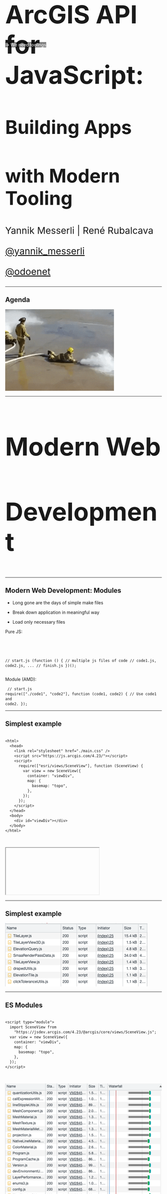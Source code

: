 <!-- .slide: data-background="../img/2022/dev-summit/bg-1.png" data-background-size="cover -->
<h1 style="text-align: left; font-size: 80px;">ArcGIS API for JavaScript:</h1>
<h2 style="text-align: left; font-size: 60px;">Building Apps</h2>
<h2 style="text-align: left; font-size: 60px;">with Modern Tooling</h2>
<p style="text-align: left; font-size: 30px;">Yannik Messerli | René Rubalcava</p>
<p style="text-align: left; font-size: 30px;"><a href="https://twitter.com/yannik_messerli">@yannik_messerli</a></p>
<p style="text-align: left; font-size: 30px;"><a href="https://twitter.com/odoenet">@odoenet</a></p>

---

<!-- .slide: data-auto-animate data-background="../img/2022/dev-summit/bg-3.png" -->

## Agenda

<img src="./images/firehose.gif" alt="Agenda">

---

<!-- .slide: data-auto-animate data-background="../img/2022/dev-summit/bg-5.png" -->

<h2 style="text-align: left; font-size: 80px;">Modern Web</h2>
<h2 style="text-align: left; font-size: 80px;">Development</h2>

---

<!-- .slide: data-auto-animate data-background="../img/2022/dev-summit/bg-2.png" -->

## Modern Web Development: Modules

<div class="two-columns">
  <div class="left-column">

- Long gone are the days of simple make files
- Break down application in meaningful way
- Load only necessary files

  </div>
  <div class="right-column">
  Pure JS:
  <div data-fragment-id="add-widget" class="code-snippet">
      <pre>
        <code class="lang-js" data-trim data-line-numbers>
// start.js
(function () {
  // multiple js files of code
  // code1.js, code2.js, ...
  // finish.js
})();
        </code>
      </pre>
    </div>
    Module (AMD):
    <div data-fragment-id="add-widget" class="code-snippet">
      <pre>
        <code class="lang-js" data-trim data-line-numbers>
// start.js
require(["./code1", "code2"], function (code1, code2) {
  // Use code1 and code2.
});
        </code>
      </pre>
    </div>
  </div>
</div>

---

<!-- .slide: data-auto-animate data-background="../img/2022/dev-summit/bg-2.png" -->

## Simplest example

<div class="two-columns">
  <div class="left-column">
    <div data-fragment-id="add-widget" class="code-snippet">
      <pre>
        <code class="lang-html" data-trim data-line-numbers>
&lt;html&gt;
  &lt;head&gt;
    &lt;link rel=&quot;stylesheet&quot; href=&quot;./main.css&quot; /&gt;
    &lt;script src=&quot;https://js.arcgis.com/4.23/&quot;&gt;&lt;/script&gt;
    &lt;script&gt;
      require([&quot;esri/views/SceneView&quot;], function (SceneView) {
        var view = new SceneView({
          container: &quot;viewDiv&quot;,
          map: {
            basemap: &quot;topo&quot;,
          },
        });
      });
    &lt;/script&gt;
  &lt;/head&gt;
  &lt;body&gt;
    &lt;div id=&quot;viewDiv&quot;&gt;&lt;/div&gt;
  &lt;/body&gt;
&lt;/html&gt;
        </code>
      </pre>
    </div>
  </div>
  <div class="right-column">
    <div class="iframe-wrapper">
      <iframe data-src="./samples/simplest-example.html"></iframe>
    </div>
  </div>
</div>

---

<!-- .slide: data-auto-animate data-background="../img/2022/dev-summit/bg-2.png" -->

## Simplest example

<img src="./images/network-panel-2.png" />

---

<!-- .slide: data-auto-animate data-background="../img/2022/dev-summit/bg-2.png" -->

## ES Modules

<div class="two-columns">
  <div class="left-column">
    <div data-fragment-id="add-widget" class="code-snippet">
      <pre>
        <code class="lang-html" data-trim data-line-numbers>
&lt;script type=&quot;module&quot;&gt;
  import SceneView from 
    &quot;https://jsdev.arcgis.com/4.23/@arcgis/core/views/SceneView.js&quot;;
  var view = new SceneView({
    container: "viewDiv",
    map: {
      basemap: "topo",
    },
  });
&lt;/script&gt;
        </code>
      </pre>
    <div class="fragment">
      <img src="./images/network-panel.png" />
    </div>
    <div class="fragment" style="background: rgba(0,0,0,0.5); color: white;    position: absolute;top: 0;margin-top: 300px;">
      -> We need toolings
    </div>
  </div>

  </div>
  <div class="right-column">
    <div class="iframe-wrapper">
      <iframe data-src="./samples/es-modules.html"></iframe>
    </div>
  </div>
</div>

---

<!-- .slide: data-auto-animate data-background="../img/2022/dev-summit/bg-2.png" -->

## Tooling

- Flexibility
- Plenty of options
  - webpack
  - rollup
  - Parcel
  - Vite
  - esbuild

<img src="./images/build-tool-logos.png" height="50%" width="50%" alt="Build Tools">

---

<!-- .slide: data-auto-animate data-background="../img/2022/dev-summit/bg-2.png" -->

## Vite

<div class="two-columns">
  <div class="left-column">
    <div data-fragment-id="add-widget" class="code-snippet">
      <pre>
        <code class="lang-html" data-trim data-line-numbers>
&lt;html&gt;
  &lt;head&gt;
    &lt;link
      rel=&quot;stylesheet&quot;
      href=&quot;https://js.arcgis.com/4.23/esri/themes/light/main.css&quot;
    /&gt;
    &lt;link rel=&quot;stylesheet&quot; href=&quot;./src/main.css&quot; /&gt;
    &lt;script type=&quot;module&quot; src=&quot;./src/main.js&quot;&gt;&lt;/script&gt;
  &lt;/head&gt;
  &lt;body&gt;
    &lt;div id=&quot;viewDiv&quot;&gt;&lt;/div&gt;
  &lt;/body&gt;
&lt;/html&gt;
        </code>
      </pre>
    </div>
  </div>
  <div class="right-column">
    <pre>
      <code class="lang-html" data-trim data-line-numbers>
        mkdir test-vite & cd test-vite
        npm init
        npm install --save @arcgis/core
        npm install --save vite
        npx vite dev
      </code>
    </pre>
    <br/>
     <pre class="fragment">
      <code class="lang-shell" data-trim data-line-numbers>
        npx vite build
      </code>
    </pre>
    <div class="fragment">
      <img src="./images/vite-build.png" />
  </div>
</div>

---

<!-- .slide: data-auto-animate data-background="../img/2022/dev-summit/bg-2.png" -->

## Webpack

"Simple" Config

```js
module.exports = {
  entry: {
    index: "./src/index.js",
  },
  node: false,
  output: {
    path: path.join(__dirname, "dist"),
    chunkFilename: "chunks/[id].js",
    publicPath: "",
    clean: true,
  },
  module: {
    rules: [
      {
        test: /\.js$/,
        use: {
          loader: "babel-loader",
          options: {
            presets: ["@babel/preset-env"],
          },
        },
      },
      {
        test: /\.css$/,
        use: [MiniCssExtractPlugin.loader, "css-loader"],
      },
    ],
  },
  plugins: [
    new HtmlWebPackPlugin({
      title: "ArcGIS API  for JavaScript",
      template: "./public/index.html",
      filename: "./index.html",
      chunksSortMode: "none",
      inlineSource: ".(css)$",
    }),
    new MiniCssExtractPlugin({
      filename: "[name].[chunkhash].css",
      chunkFilename: "[id].css",
    }),
  ],
};
```

---

<!-- .slide: data-auto-animate data-background="../img/2022/dev-summit/bg-2.png" -->

## Webpack

[`@arcgis/webpack-plugin`](https://github.com/Esri/arcgis-webpack-plugin)

- Useful to copy assets locally
- Can filter unused assets

```js
// webpack.config.js
module.exports = {
  ...
  plugins: [
    new ArcGISPlugin({
      locales: ['en', 'es']
    })
  ]
  ...
}
```

---

<!-- .slide: data-auto-animate data-background="../img/2022/dev-summit/bg-2.png" -->

## Languages

- JavaScript
- TypeScript
- Web Assembly
- Elm
- Reason

---

<!-- .slide: data-auto-animate data-background="../img/2022/dev-summit/bg-2.png" -->

## Typescript

```json
{
  "compilerOptions": {
    "target": "es6"
    "moduleResolution": "Node"
  },
  "include": ["**/*.ts", "src/main.js"],
  "exclude": ["**/node_modules/**"]
}
```

```html
<script type="module" src="src/main.ts"></script>
```

---

<!-- .slide: data-auto-animate data-background="../img/2022/dev-summit/bg-2.png" -->

## Adding some UI elements

<div class="two-columns">
  <div class="left-column">
    <div data-fragment-id="add-widget" class="code-snippet">
      <pre>
        <code class="lang-html" data-trim data-line-numbers>
&lt;div id=&quot;app&quot; class=&quot;esri-widget&quot;&gt;
  &lt;h2&gt;Choose basemap&lt;/h2&gt;
  &lt;select id=&quot;basemap&quot;&gt;
    &lt;option value=&quot;topo-vector&quot;&gt;Topo&lt;/option&gt;
    &lt;option value=&quot;satellite&quot;&gt;Satellite&lt;/option&gt;
    &lt;option value=&quot;oceans&quot;&gt;Oceans&lt;/option&gt;
    &lt;option value=&quot;osm&quot;&gt;Open Street Map&lt;/option&gt;
  &lt;/select&gt;
&lt;/div&gt;
        </code>
      </pre>
    </div>
    <div class="code-snippet fragment">
      <pre>
        <code class="lang-css" data-trim data-line-numbers>
#app {
  padding: 20px;
}
&nbsp;
#app h2 {
  font-size: 15px;
}
&nbsp;
#app select {
  width: 100%;
}
</code>
</pre>
</div>
  </div>
  <div class="right-column">
    <iframe src="./samples/ui-example.html" style="height: 500px;"/>    
  </div>
</div>

---

<!-- .slide: data-auto-animate data-background="../img/2022/dev-summit/bg-2.png" -->

## TSX

<div style="clear:both"><pre style="display:inline"><code class="html" style="display:inline">&lt;div&gt&lt;/div&gt</code></pre> -> <pre style="display:inline"><code style="display:inline">tsx("div")</code></pre></div>
<br/>
<div class="two-columns">
  <div class="left-column fragment">
    <div class="code-snippet">
      <pre>
      > MyWidget.ts
        <code class="lang-ts" data-trim data-line-numbers>
@subclass("MyWidget")
class MyWidget extends Widget {
  render() {
    return (
      &lt;div id=&quot;app&quot; class=&quot;esri-widget&quot;&gt;
        ...
      &lt;/div&gt;
    );
  }
}
        </code>
      </pre>
    </div>
    <div class="code-snippet">
      <pre>
      > main.ts
        <code class="lang-ts" data-trim data-line-numbers>
import MyWidget from "./MyWidget.ts";
view.ui.add(new MyWidget(), "top-right");
</code>
</pre>
</div>

  </div>
  <div class="right-column">
    <div class="code-snippet fragment">
      <pre>
      > tsconfig.json
        <code class="lang-json" data-trim data-line-numbers>
{
  "compilerOptions": {
    "target": "es6",
    "experimentalDecorators": true,
    "importHelpers": true,
    "jsx": "react",
    "jsxFactory": "tsx",
    "lib": ["ES2020", "DOM"],
    "moduleResolution": "node",
  },
  "include": ["**/*.ts", "src/main.js"],
  "exclude": ["**/node_modules/**"]
}
        </code>
      </pre>
    </div>
  </div>
</div>

---

<!-- .slide: data-auto-animate data-background="../img/2022/dev-summit/bg-2.png" -->

## Composition

<div>
  <img src="./images/lifecycle.svg" style="width: 300px" />
</div>
<br/>
---

<!-- .slide: data-auto-animate data-background="../img/2022/dev-summit/bg-2.png" -->

## Composition

<div class="code-snippet">
  <pre>
  > MyWidget.ts
    <code class="lang-ts" data-trim data-line-numbers>
import BasemapGallery from
  "@arcgis/core/widgets/BasemapGallery";
&nbsp;
@subclass("MyWidget")
class MyWidget extends Widget {
  @property()
  view: SceneView;
&nbsp;
  render() {
    return (
      &lt;BasemapGallery view={this.view} /&gt;
    );
  }
}
</code>

  </pre>
</div>

---

<!-- .slide: data-auto-animate data-background="../img/2022/dev-summit/bg-2.png" -->

## Composition

<div class="code-snippet">
  <pre>
  > MyWidget.ts
    <code class="lang-ts" data-trim data-line-numbers>
import MySecondWidget from "./MySecondWidget";
&nbsp;
@subclass("MyWidget")
class MyWidget extends Widget {
  @property()
  view: SceneView;
&nbsp;
  render() {
    return (
      &lt;MySecondWidget /&gt;
    );
  }
}
</code>
  </pre>
</div>

---

<!-- .slide: data-auto-animate data-background="../img/2022/dev-summit/bg-2.png" -->

## State Management

<div class="code-snippet">
  <pre>
    <code class="lang-ts" data-line-numbers>
class Person extends Accessor {
  @property()
  firstname: string = "Yannik";
&nbsp;
  @property()
  lastname: string = "Messerli";
&nbsp;
  @property()
  get fullname() {
    return `${this.firstname} ${this.lastname}`;
  }
}
</code>
  </pre>
</div>
<div class="code-snippet">
  <pre>
    <code class="lang-ts" data-trim data-line-numbers>
const me = new Person();
me.firstname = "René";
console.log(me.fullname); // René Messerli
</code>

  </pre>
</div>

---

<!-- .slide: data-auto-animate data-background="../img/2022/dev-summit/bg-2.png" -->

## reactiveUtils

<div class="code-snippet">
  <pre>
    > main.ts
    <code class="lang-ts" data-line-numbers>
    import { watch } from "@arcgis/core/core/reactiveUtils.js";
    ...
    watch(
      () => view.map.basemap,
      (basemap) => (myWidget.basemap = basemap.id)
    );
    </code>
  </pre>
</div>

---

<!-- .slide: data-auto-animate data-background="../img/2022/dev-summit/bg-2.png" -->

## Styling

- Sass
- CSS Modules
- Flexbox
- CSS Grid
- Houdini

---

<!-- .slide: data-auto-animate data-background="../img/2022/dev-summit/bg-2.png" -->

## Sass

<div class="two-columns">
  <div class="left-column">
    <div data-fragment-id="add-widget" class="code-snippet">
      <pre>
        <code class="lang-html" data-trim data-line-numbers>
&lt;link rel=&quot;stylesheet&quot; href=&quot;./src/main.scss&quot; /&gt;
        </code>
      </pre>
    </div>
    <div data-fragment-id="add-widget" class="code-snippet fragment">
      <pre>
        <code class="lang-scss" data-trim data-line-numbers>
#app {
  padding: 20px;
  h2 {
    font-size: 15px;
  }
  select {
    width: 100%;
  }
}
</code>

</pre>
</div>

  </div>
  <div class="right-column">
    <pre>
      <code class="lang-html" data-trim data-line-numbers>
        npm install --save sass
      </code>
    </pre>
  </div>
</div>

---

<!-- .slide: data-auto-animate data-background="../img/2022/dev-summit/bg-2.png" -->

## Sass variables

```sass
$app-padding: 20px;

#app {
  padding: $app-padding;

  h2 {
    font-size: 15px;
  }

  select {
    width: 100%;
  }
}
```

```sass
@import "./variables";

#app {
  padding: $app-padding;
  ...
```

---

<!-- .slide: data-auto-animate data-background="../img/2022/dev-summit/bg-2.png" -->

## Calcite components

<div class="two-columns">
  <div class="left-column">
    <div data-fragment-id="add-widget" class="code-snippet">
      <pre>
        <code class="lang-shell" data-trim data-line-numbers>
npm install --save @esri/calcite-components
        </code>
      </pre>
    </div>
    <div data-fragment-id="add-widget" class="code-snippet fragment">
      > MyWidget.tsx
      <pre>
        <code class="lang-typescript" data-trim data-line-numbers>
import "@esri/calcite-components/dist/components/calcite-select";
import "@esri/calcite-components/dist/components/calcite-option";
...
return (
  &lt;calcite-select id=&quot;basemap&quot;&gt;
    &lt;calcite-option value=&quot;satellite&quot;&gt;Satellite&lt;/calcite-option&gt;
    ...
  &lt;/calcite-select&gt;
);
      </code>
    </pre>
  </div>
  <div data-fragment-id="add-widget" class="code-snippet fragment">
      > main.ts
      <pre>
        <code class="lang-typescript" data-trim data-line-numbers>
import { setAssetPath } from 
  "@esri/calcite-components/dist/components";
// CDN hosted assets
setAssetPath(
"https://unpkg.com/@esri/calcite-components/dist/calcite/assets"
);
      </code>
    </pre>
  </div>

  </div>
  <div class="right-column">
    <iframe src="./samples/calcite-components.html" style="height: 500px;"/>    
  </div>
</div>

---

<!-- .slide: data-auto-animate data-background="../img/2022/dev-summit/bg-2.png" -->

## CSS Variables

<div class="two-columns">
  <div class="left-column">
    <div data-fragment-id="add-widget" class="code-snippet">
      <pre>
        <code class="lang-css" data-trim data-line-numbers>
--calcite-ui-brand: green;
--calcite-ui-text-1: #212020;
--calcite-font-size-0: 1rem;
      </code>
    </pre>
  </div>
  <div data-fragment-id="add-widget" class="code-snippet">
      <pre>
        <code class="lang-css" data-trim data-line-numbers>
#app {
  color: --calcite-ui-text-1;
}
    </pre>
  </div>

  </div>
  <div class="right-column">
    <img src="./images/css-variables.png" style="width: 400px;" class="fragment" />
  </div>
</div>

---

<!-- .slide: data-auto-animate data-background="../img/2022/dev-summit/bg-2.png" -->

## Frameworks

- React
- Vue
- Angular
- Svelte
- Ember
- Solid
- ... and more, and more

---

<!-- .slide: data-auto-animate data-background="../img/2022/dev-summit/bg-2.png" -->

## Vue

- Using Calcite Components?
  - Don't let Vue compile them

```js
compilerOptions: {
  isCustomElement: (tag) => tag.includes('calcite-'),
},
```

---

<!-- .slide: data-auto-animate data-background="../img/2022/dev-summit/bg-2.png" -->

## Vue

- Limitations
- Vue reactivity uses Proxy
  - Don't store ArcGIS instances directly

```js
import { reactive, watchEffect } from "vue";

const data = reactive({ map: webmap, layer: null });

watchEffect(() => {
  if (data.layer) {
    // Errors
    data.map.add(data.layer);
  }
});

// Errors
data.layer = new FeatureLayer(params);
```

---

<!-- .slide: data-auto-animate data-background="../img/2022/dev-summit/bg-2.png" -->

## More...

- Unit Testing
- Web Components
- Monorepos
- Server-Side Rendering
- Progressive Web Apps

---

<!-- .slide: data-auto-animate data-background="../img/2022/dev-summit/bg-2.png" -->

## Why

- Don't get overwhelmed
- Focus on what works for you
- Ignore the noise
- _Your users don't care_

---

<!-- .slide: data-auto-animate data-background="../img/2022/dev-summit/bg-2.png" -->

## Build a more complex app using Vue, Vite, Sass

- Bring it all together to build an app
- Vite - uses esbuild and rollup under the hood
- TypeScript, Vue, Pinia, vue-router
- Calcite Components
- Jest

---

<!-- .slide: data-auto-animate data-background="../img/2022/dev-summit/bg-4.png" -->

<h2 style="text-align: left; font-size: 60px;">Nearby App Demo</h2>
<p style="text-align: left; font-size: 30px;"><a href="https://github.com/odoe/nearby-app">github.com/odoe/nearby-app</a></p>

---

<!-- .slide: data-auto-animate data-background="../img/2022/dev-summit/bg-2.png" -->

## Design

<img src="./images/atomic-design-app-dev.png" height="80%" width="80%" alt="Atomic Design">

---

<!-- .slide: data-auto-animate data-background="../img/2022/dev-summit/bg-2.png" -->

## Vite Config

```ts
// vite.config.ts
import { defineConfig } from "vite";
import vue from "@vitejs/plugin-vue";
export default defineConfig({
  plugins: [
    vue({
      template: {
        compilerOptions: {
          isCustomElement: (tag) => tag.includes("calcite-"),
        },
      },
    }),
  ],
});
```

---

<!-- .slide: data-auto-animate data-background="../img/2022/dev-summit/bg-2.png" -->

## Routing

- vue-router
  - Lazy load assets

---

<!-- .slide: data-auto-animate data-background="../img/2022/dev-summit/bg-2.png" -->

## Progressive Web App

- Not entirely focused on performance
- Native App experience
- Easy with plugins
  - vite has [vite-plugin-pwa](https://vite-plugin-pwa.netlify.app/)
  - [Google Workbox](https://developers.google.com/web/tools/workbox/) for workers

---

<!-- .slide: data-auto-animate data-background="../img/2022/dev-summit/bg-2.png" -->

## Demo

<img src="./images/nearby-app-home.png" height="25%" width="25%" alt="Nearby App Home">
<img src="./images/nearby-app-map.png" height="25%" width="25%" alt="Nearby App Map">

---

<!-- .slide: data-auto-animate data-background="../img/2022/dev-summit/bg-2.png" -->

### Tips & Tricks

- Authentifcation
- CDN
- Optimisation for 3D (quality mode, OpenGL requirements)

---

<!-- .slide: data-auto-animate data-background="../img/2022/dev-summit/bg-2.png" -->

## Authentication and API Keys

- OAuth
  - Useful if using _private_ content
- API Key
  - Using platform basemaps and/or location services
- Cannot use both together

---

<!-- .slide: data-auto-animate data-background="../img/2022/dev-summit/bg-2.png" -->

## Authentication and API Keys

- Use Environment Variables

```js
// supported in most build tools
config.apiKey = process.env.API_KEY;

// vite uses import.meta
config.apiKey = import.meta.env.VITE_API_KEY;
```

- Please do not commit your keys to git

---

<!-- .slide: data-auto-animate data-background="../img/2022/dev-summit/bg-2.png" -->

## CDN

- Assets/workers loaded via CDN by default
- Can still use AMD CDN for small apps

---

<!-- .slide: data-auto-animate data-background="../img/2022/dev-summit/bg-2.png" -->

### **Where can I get more info?**

- SDK Documentation
- Esri-related training and webinars
- ArcGIS Blogs
- GeoNet, StackExchange, etc.

---

<!-- .slide: data-auto-animate data-background="images/survey.png" -->

---

<!-- .slide: data-auto-animate data-background="../img/2022/dev-summit/bg-8.png" -->
